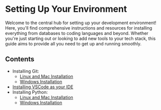 # Setting Up Your Environment

Welcome to the central hub for setting up your development environment! Here, you'll find comprehensive instructions and resources for installing everything from databases to coding languages and beyond. Whether you're just starting out or looking to add new tools to your tech stack, this guide aims to provide all you need to get up and running smoothly.

## Contents

* Installing Git:
  * [Linux and Mac Installation](./00_setting_up_your_environment/git/linux_and_mac/git_setup.md)
  * [Windows Installation](./00_setting_up_your_environment/git/windows/git_setup.md)
* [Installing VSCode as your IDE](./00_setting_up_your_environment/IDE/VSCode.md)
* Installing Python:
  * [Linux and Mac Installation](./00_setting_up_your_environment/python/linux_and_mac/installing_python.md)
  * [Windows Installation](./00_setting_up_your_environment/python/windows/installing_Python.md)
